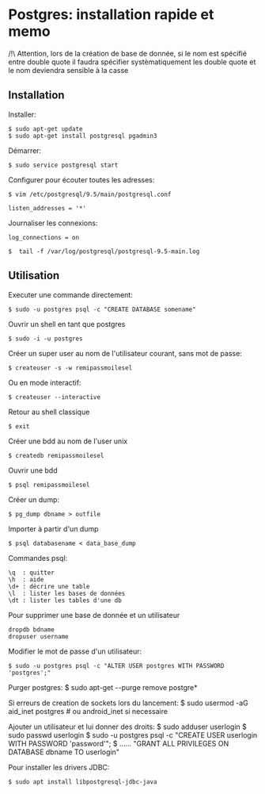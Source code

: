 # Postgres: installation rapide et memo

/!\ Attention, lors de la création de base de donnée, si le nom est spécifié entre double quote il faudra 
spécifier systèmatiquement les double quote et le nom deviendra sensible à la casse

## Installation

Installer:

    $ sudo apt-get update
    $ sudo apt-get install postgresql pgadmin3

Démarrer:

    $ sudo service postgresql start

Configurer pour écouter toutes les adresses:

    $ vim /etc/postgresql/9.5/main/postgresql.conf

    listen_addresses = '*'

Journaliser les connexions:

    log_connections = on

    $  tail -f /var/log/postgresql/postgresql-9.5-main.log 


## Utilisation

Executer une commande directement:

    $ sudo -u postgres psql -c "CREATE DATABASE somename"

Ouvrir un shell en tant que postgres

    $ sudo -i -u postgres

Créer un super user au nom de l'utilisateur courant, sans mot de passe:
    
    $ createuser -s -w remipassmoilesel

Ou en mode interactif:
    
    $ createuser --interactive

Retour au shell classique
    
    $ exit

Créer une bdd au nom de l'user unix
    
    $ createdb remipassmoilesel

Ouvrir une bdd

    $ psql remipassmoilesel

Créer un dump:

    $ pg_dump dbname > outfile

Importer à partir d'un dump
    
    $ psql databasename < data_base_dump

Commandes psql:
    
    \q  : quitter
    \h  : aide
    \d+ : décrire une table
    \l  : lister les bases de données
    \dt : lister les tables d'une db

Pour supprimer une base de donnée et un utilisateur
    
    dropdb bdname
    dropuser username

Modifier le mot de passe d'un utilisateur:

    $ sudo -u postgres psql -c "ALTER USER postgres WITH PASSWORD 'postgres';"

Purger postgres:
	$ sudo apt-get --purge remove postgre\*

Si erreurs de creation de sockets lors du lancement:
	$ sudo usermod -aG aid_inet postgres
	# ou android_inet si necessaire

Ajouter un utilisateur et lui donner des droits:
	$ sudo adduser userlogin
	$ sudo passwd userlogin
	$ sudo -u postgres psql -c "CREATE USER  userlogin WITH PASSWORD 'password'";
	$ ...... "GRANT ALL PRIVILEGES ON DATABASE dbname TO userlogin" 

Pour installer les drivers JDBC:

	$ sudo apt install libpostgresql-jdbc-java


